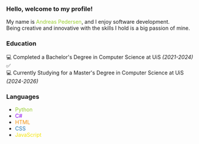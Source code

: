 ### Hello, welcome to my profile!

My name is <span style="color:#9ACD32;">Andreas Pedersen</span>, and I enjoy software development.\
Being creative and innovative with the skills I hold is a big passion of mine.

### Education

💻 Completed a Bachelor's Degree in Computer Science at UiS *(2021-2024)* ✅\
💻 Currently Studying for a Master's Degree in Computer Science at UiS *(2024-2026)*

### Languages

- <span style="color:#9ACD32 ;">Python</span>
- <span style="color:#8900f2;">C#</span>
- <span style="color:#F29111;">HTML</span>
- <span style="color:#1F77B4;">CSS</span>
- <span style="color:#f4e409;">JavaScript</span>

